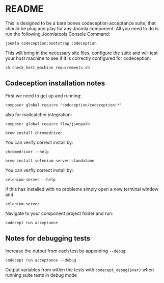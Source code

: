 # README

This is designed to be a bare bones codeception acceptance suite, that should be plug and play for any Joomla component. All you need to do is run the following Joomlatools Console Command:

`joomla codeception:bootstrap codeception`

This will bring in the necessary site files, configure the suite and will test your host machine to see if it is correctly configured for codeception. 

`sh check_host_machine_requirements.sh`

## Codeception installation notes

First we need to get up and running:

`composer global require "codeception/codeception:*"`

also for mailcatcher integration:

`composer global require flow/jsonpath`

`brew install chromedriver`

You can verify correct install by:

`chromedriver --help`

`brew install selenium-server-standalone`

You can verfiy correct install by:

`selenium-server --help`

if this has installed with no problems simply open a new terminal window and

`selenium-server`

Navigate to your component project folder and run:

`codecept run acceptance`


## Notes for debugging tests 

Increase the output from each test by appending `--debug`: 

`codecept run acceptance --debug`

Output variables from within the tests with `codecept_debug($var)` when running suite tests in debug mode